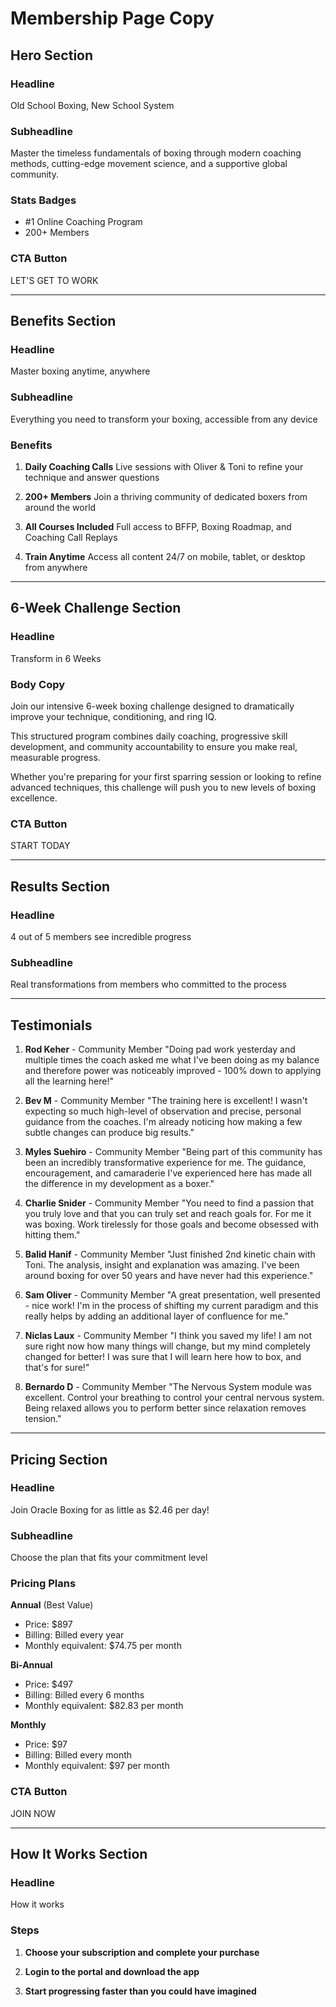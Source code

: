 # Membership Page Copy

## Hero Section

### Headline
Old School Boxing, New School System

### Subheadline
Master the timeless fundamentals of boxing through modern coaching methods, cutting-edge movement science, and a supportive global community.

### Stats Badges
- #1 Online Coaching Program
- 200+ Members

### CTA Button
LET'S GET TO WORK

---

## Benefits Section

### Headline
Master boxing anytime, anywhere

### Subheadline
Everything you need to transform your boxing, accessible from any device

### Benefits

1. **Daily Coaching Calls**
   Live sessions with Oliver & Toni to refine your technique and answer questions

2. **200+ Members**
   Join a thriving community of dedicated boxers from around the world

3. **All Courses Included**
   Full access to BFFP, Boxing Roadmap, and Coaching Call Replays

4. **Train Anytime**
   Access all content 24/7 on mobile, tablet, or desktop from anywhere

---

## 6-Week Challenge Section

### Headline
Transform in 6 Weeks

### Body Copy
Join our intensive 6-week boxing challenge designed to dramatically improve your technique, conditioning, and ring IQ.

This structured program combines daily coaching, progressive skill development, and community accountability to ensure you make real, measurable progress.

Whether you're preparing for your first sparring session or looking to refine advanced techniques, this challenge will push you to new levels of boxing excellence.

### CTA Button
START TODAY

---

## Results Section

### Headline
4 out of 5 members see incredible progress

### Subheadline
Real transformations from members who committed to the process

---

## Testimonials

1. **Rod Keher** - Community Member
   "Doing pad work yesterday and multiple times the coach asked me what I've been doing as my balance and therefore power was noticeably improved - 100% down to applying all the learning here!"

2. **Bev M** - Community Member
   "The training here is excellent! I wasn't expecting so much high-level of observation and precise, personal guidance from the coaches. I'm already noticing how making a few subtle changes can produce big results."

3. **Myles Suehiro** - Community Member
   "Being part of this community has been an incredibly transformative experience for me. The guidance, encouragement, and camaraderie I've experienced here has made all the difference in my development as a boxer."

4. **Charlie Snider** - Community Member
   "You need to find a passion that you truly love and that you can truly set and reach goals for. For me it was boxing. Work tirelessly for those goals and become obsessed with hitting them."

5. **Balid Hanif** - Community Member
   "Just finished 2nd kinetic chain with Toni. The analysis, insight and explanation was amazing. I've been around boxing for over 50 years and have never had this experience."

6. **Sam Oliver** - Community Member
   "A great presentation, well presented - nice work! I'm in the process of shifting my current paradigm and this really helps by adding an additional layer of confluence for me."

7. **Niclas Laux** - Community Member
   "I think you saved my life! I am not sure right now how many things will change, but my mind completely changed for better! I was sure that I will learn here how to box, and that's for sure!"

8. **Bernardo D** - Community Member
   "The Nervous System module was excellent. Control your breathing to control your central nervous system. Being relaxed allows you to perform better since relaxation removes tension."

---

## Pricing Section

### Headline
Join Oracle Boxing for as little as $2.46 per day!

### Subheadline
Choose the plan that fits your commitment level

### Pricing Plans

**Annual** (Best Value)
- Price: $897
- Billing: Billed every year
- Monthly equivalent: $74.75 per month

**Bi-Annual**
- Price: $497
- Billing: Billed every 6 months
- Monthly equivalent: $82.83 per month

**Monthly**
- Price: $97
- Billing: Billed every month
- Monthly equivalent: $97 per month

### CTA Button
JOIN NOW

---

## How It Works Section

### Headline
How it works

### Steps

1. **Choose your subscription and complete your purchase**

2. **Login to the portal and download the app**

3. **Start progressing faster than you could have imagined**
